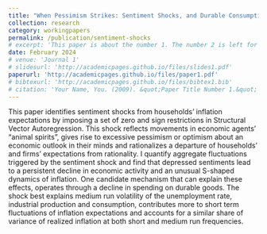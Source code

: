 ```yaml
---
title: "When Pessimism Strikes: Sentiment Shocks, and Durable Consumption"
collection: research
category: workingpapers
permalink: /publication/sentiment-shocks
# excerpt: 'This paper is about the number 1. The number 2 is left for future work.'
date: February 2024
# venue: 'Journal 1'
# slidesurl: 'http://academicpages.github.io/files/slides1.pdf'
paperurl: 'http://academicpages.github.io/files/paper1.pdf'
# bibtexurl: 'http://academicpages.github.io/files/bibtex1.bib'
# citation: 'Your Name, You. (2009). &quot;Paper Title Number 1.&quot; <i>Journal 1</i>. 1(1).'
---
```

This paper identifies sentiment shocks from households’ inflation expectations by
imposing a set of zero and sign restrictions in Structural Vector Autoregression. This
shock reflects movements in economic agents’ “animal spirits”, gives rise to excessive
pessimism or optimism about an economic outlook in their minds and rationalizes a
departure of households’ and firms’ expectations from rationality. I quantify aggregate
fluctuations triggered by the sentiment shock and find that depressed sentiments lead
to a persistent decline in economic activity and an unusual S-shaped dynamics of
inflation. One candidate mechanism that can explain these effects, operates through a
decline in spending on durable goods. The shock best explains medium run volatility
of the unemployment rate, industrial production and consumption, contributes more
to short term fluctuations of inflation expectations and accounts for a similar share of
variance of realized inflation at both short and medium run frequencies.

